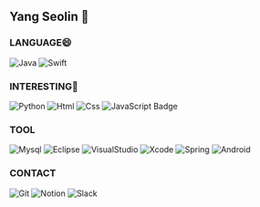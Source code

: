 <!--
**hogang1223/hogang1223** is a ✨ _special_ ✨ repository because its `README.md` (this file) appears on your GitHub profile.

Here are some ideas to get you started:

- 🔭 I’m currently working on ...
- 🌱 I’m currently learning ...
- 👯 I’m looking to collaborate on ...
- 🤔 I’m looking for help with ...
- 💬 Ask me about ...
- 📫 How to reach me: ...
- 😄 Pronouns: ...
- ⚡ Fun fact: ...
-->
## Yang Seolin 👋

### LANGUAGE😄
![Java](https://img.shields.io/badge/-java-red?style=flat-square&logo=java&logoColor=white)
![Swift](https://img.shields.io/badge/-Swift-yellowgreen?style=flat-square&logo=swift&logoColor=white)


### INTERESTING🌱
![Python](https://img.shields.io/badge/-Python-FFCC66?style=flat-square&logo=Python&logoColor=black)
![Html](https://img.shields.io/badge/-HTML-CC3333?style=flat-square&logo=html5&logoColor=white)
![Css](https://img.shields.io/badge/-CSS-336699?style=flat-square&logo=css3&logoColor=white)
![JavaScript Badge](https://img.shields.io/badge/JavaScript-F7DF1E?style=flat-square&logo=JavaScript&logoColor=white)


### TOOL
![Mysql](https://img.shields.io/badge/-MySQL-orange?style=flat-square&logo=mysql&logoColor=white)
![Eclipse](https://img.shields.io/badge/-Eclipse-333366?style=flat-square&logo=Eclipse&logoColor=white)
![VisualStudio](https://img.shields.io/badge/-VisualStudio-3333FF?style=flat-square&logo=VisualStudio&logoColor=white)
![Xcode](https://img.shields.io/badge/-Xcode-6699FF?style=flat-square&logo=Xcode&logoColor=white)
![Spring](https://img.shields.io/badge/-Spring-33CC33?style=flat-square&logo=Spring&logoColor=white)
![Android](https://img.shields.io/badge/-AndroidStudio-darkgreen?style=flat-square&logo=android&logoColor=white)


### CONTACT
![Git](https://img.shields.io/badge/-GitHub-990099?style=flat-square&logo=GitHub&logoColor=white)
![Notion](https://img.shields.io/badge/-Notion-black?style=flat-square&logo=Notion&logoColor=white)
![Slack](https://img.shields.io/badge/-Slack-CC9900?style=flat-square&logo=slack&logoColor=white)

